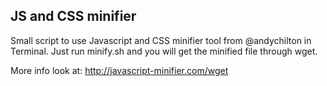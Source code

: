 ## JS and CSS minifier

Small script to use Javascript and CSS minifier tool from @andychilton in Terminal.
Just run minify.sh <name-of-the-file> and you will get the minified file through wget.

More info look at: http://javascript-minifier.com/wget
